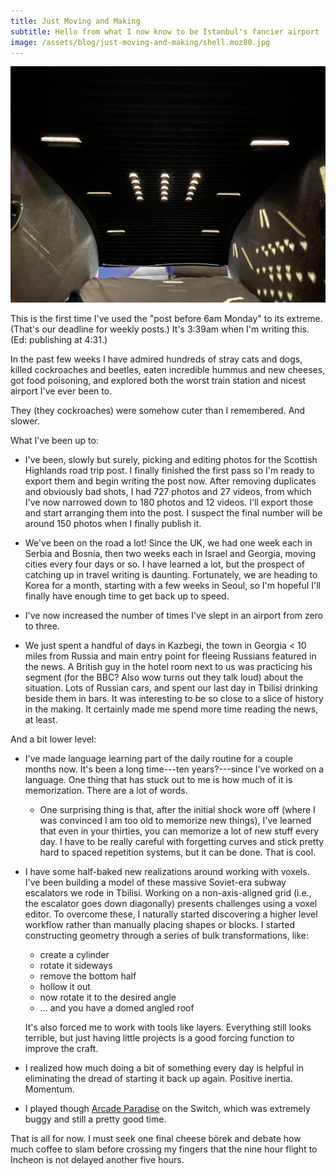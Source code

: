 ```yaml
---
title: Just Moving and Making
subtitle: Hello from what I now know to be Istanbul's fancier airport
image: /assets/blog/just-moving-and-making/shell.moz80.jpg
---
```


![](/assets/blog/just-moving-and-making/shell.moz80.jpg)

This is the first time I've used the "post before 6am Monday" to its extreme. (That's our deadline for weekly posts.) It's 3:39am when I'm writing this. (Ed: publishing at 4:31.)

In the past few weeks I have admired hundreds of stray cats and dogs, killed cockroaches and beetles, eaten incredible hummus and new cheeses, got food poisoning, and explored both the worst train station and nicest airport I've ever been to.

They (they cockroaches) were somehow cuter than I remembered. And slower.

What I've been up to:

- I've been, slowly but surely, picking and editing photos for the Scottish Highlands road trip post. I finally finished the first pass so I'm ready to export them and begin writing the post now. After removing duplicates and obviously bad shots, I had 727 photos and 27 videos, from which I've now narrowed down to 180 photos and 12 videos. I'll export those and start arranging them into the post. I suspect the final number will be around 150 photos when I finally publish it.

- We've been on the road a lot! Since the UK, we had one week each in Serbia and Bosnia, then two weeks each in Israel and Georgia, moving cities every four days or so. I have learned a lot, but the prospect of catching up in travel writing is daunting. Fortunately, we are heading to Korea for a month, starting with a few weeks in Seoul, so I'm hopeful I'll finally have enough time to get back up to speed.

- I've now increased the number of times I've slept in an airport from zero to three.

- We just spent a handful of days in Kazbegi, the town in Georgia < 10 miles from Russia and main entry point for fleeing Russians featured in the news. A British guy in the hotel room next to us was practicing his segment (for the BBC? Also wow turns out they talk loud) about the situation. Lots of Russian cars, and spent our last day in Tbilisi drinking beside them in bars. It was interesting to be so close to a slice of history in the making. It certainly made me spend more time reading the news, at least.

And a bit lower level:

- I've made language learning part of the daily routine for a couple months now. It's been a long time---ten years?---since I've worked on a language. One thing that has stuck out to me is how much of it is memorization. There are a lot of words.

    - One surprising thing is that, after the initial shock wore off (where I was convinced I am too old to memorize new things), I've learned that even in your thirties, you can memorize a lot of new stuff every day. I have to be really careful with forgetting curves and stick pretty hard to spaced repetition systems, but it can be done. That is cool.

-   I have some half-baked new realizations around working with voxels. I've been building a model of these massive Soviet-era subway escalators we rode in Tbilisi. Working on a non-axis-aligned grid (i.e., the escalator goes down diagonally) presents challenges using a voxel editor. To overcome these, I naturally started discovering a higher level workflow rather than manually placing shapes or blocks. I started constructing geometry through a series of bulk transformations, like:

    - create a cylinder
    - rotate it sideways
    - remove the bottom half
    - hollow it out
    - now rotate it to the desired angle
    - ... and you have a domed angled roof

    It's also forced me to work with tools like layers. Everything still looks terrible, but just having little projects is a good forcing function to improve the craft.

- I realized how much doing a bit of something every day is helpful in eliminating the dread of starting it back up again. Positive inertia. Momentum.

- I played though [Arcade Paradise](https://wiredproductions.com/games/arcade-paradise/) on the Switch, which was extremely buggy and still a pretty good time.

That is all for now. I must seek one final cheese börek and debate how much coffee to slam before crossing my fingers that the nine hour flight to Incheon is not delayed another five hours.
